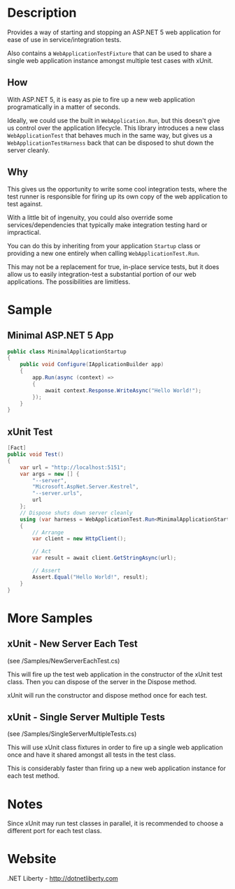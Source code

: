 ﻿# Description

Provides a way of starting and stopping an ASP.NET 5 web application for ease of use in service/integration tests.

Also contains a `WebApplicationTestFixture` that can be used to share a single web application instance amongst multiple test cases with xUnit.

## How

With ASP.NET 5, it is easy as pie to fire up a new web application programatically in a matter of seconds.

Ideally, we could use the built in `WebApplication.Run`, but this doesn't give us control over the application lifecycle. This library introduces a new class `WebApplicationTest` that behaves much in the same way, but gives us a `WebApplicationTestHarness` back that can be disposed to shut down the server cleanly.

## Why

This gives us the opportunity to write some cool integration tests, where the test runner is responsible for firing up its own copy of the web application to test against.

With a little bit of ingenuity, you could also override some services/dependencies that typically make integration testing hard or impractical. 

You can do this by inheriting from your application `Startup` class or providing a new one entirely when calling `WebApplicationTest.Run`.

This may not be a replacement for true, in-place service tests, but it does allow us to easily integration-test a substantial portion of our web applications. The possibilities are limitless. 

# Sample

## Minimal ASP.NET 5 App

```csharp
public class MinimalApplicationStartup
{
    public void Configure(IApplicationBuilder app)
    {
        app.Run(async (context) =>
        {
            await context.Response.WriteAsync("Hello World!");
        });
    }
}
```

## xUnit Test

```csharp
[Fact]
public void Test()
{
    var url = "http://localhost:5151";
    var args = new [] {
        "--server",
        "Microsoft.AspNet.Server.Kestrel",
        "--server.urls",
        url
    };
    // Dispose shuts down server cleanly
    using (var harness = WebApplicationTest.Run<MinimalApplicationStartup>(args))
    {
        // Arrange
        var client = new HttpClient();

        // Act
        var result = await client.GetStringAsync(url);

        // Assert
        Assert.Equal("Hello World!", result);
    }
}
```

# More Samples

## xUnit - New Server Each Test 
(see /Samples/NewServerEachTest.cs)

This will fire up the test web application in the constructor of the xUnit test class. Then you can dispose of the server in the Dispose method.

xUnit will run the constructor and dispose method once for each test.

## xUnit - Single Server Multiple Tests 
(see /Samples/SingleServerMultipleTests.cs)

This will use xUnit class fixtures in order to fire up a single web application once and have it shared amongst all tests in the test class.

This is considerably faster than firing up a new web application instance for each test method.

# Notes

Since xUnit may run test classes in parallel, it is recommended to choose a different port for each test class.

# Website

.NET Liberty - http://dotnetliberty.com
